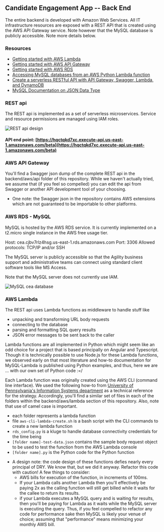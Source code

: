 ## Candidate Engagement App -- Back End

The entire backend is developed with Amazon Web Services. All IT infrastructure resources are exposed with a REST API that is created using the AWS API Gateway service. Note however that the MySQL database is publicly accessible. Note more details below.

### Resources
* [Getting started with AWS Lambda](http://docs.aws.amazon.com/lambda/latest/dg/getting-started.html)
* [Getting started with AWS API Gateway](http://docs.aws.amazon.com/apigateway/latest/developerguide/getting-started-intro.html)
* [Getting started with AWS RDS](https://aws.amazon.com/rds/)
* [Accessing MySQL databases from an AWS Python Lambda function](https://www.isc.upenn.edu/accessing-mysql-databases-aws-python-lambda-function)
* [Create a serverless RESTful API with API Gateway, Swagger, Lambda, and DynamoDB](https://cloudonaut.io/create-a-serverless-restful-api-with-api-gateway-swagger-lambda-and-dynamodb/)
* [MySQL Documentation on JSON Data Type](https://dev.mysql.com/doc/refman/5.7/en/json.html)


### REST api
The REST api is implemented as a set of serverless microservices. Service and resource permissions are managed using IAM roles.

![REST api design](https://raw.githubusercontent.com/Agility360/CEA/master/backend/aws/rest-api-architecture.png "REST api design")


#### API end point:  [https://hqctqkd7xc.execute-api.us-east-1.amazonaws.com/beta](https://hqctqkd7xc.execute-api.us-east-1.amazonaws.com/beta)

### AWS API Gateway
You'll find a Swagger json dump of the complete REST api in the backend/aws/api folder of this repository. While we haven't actually tried, we assume that (if you feel so compelled) you can edit the api from Swagger or another API development tool of your choosing.

* One note: the Swagger json in the repository contains AWS extensions which are not guaranteed to be importable to other platforms.

### AWS RDS - MySQL
MySQL is hosted by the AWS RDS service. It is currently implemented on a t2.micro single instance in the AWS free usage tier.

Host: cea.cjbv7rlz4hsg.us-east-1.rds.amazonaws.com
Port: 3306
Allowed protocols: TCP/IP and/or SSH

The MySQL server is publicly accessible so that the Agility business support and administrative teams can connect using standard client software tools like MS Access.

Note that the MySQL server does not currently use IAM.

![MySQL cea database](https://raw.githubusercontent.com/Agility360/CEA/master/backend/aws/mysql/er-diagram.png "MySQL cea database")

### AWS Lambda
The REST api uses Lambda functions as middleware to handle stuff like
  - unpacking and transforming URL body requests
  - connecting to the database
  - parsing and formatting SQL query results
  - JSON error messages to be sent back to the caller

Lambda functions are all implemented in Python which might seem like an odd choice for a project that is based principally on Angular and Typescript. Though it is technically possible to use Node.js for these Lambda functions, we observed early on that most literature and how-to documentation for MySQL-Lambda is published using Python examples, and thus, here we are ... with our own set of Python code :=/

Each Lambda function was originally created using the AWS CLI (command line interface). We used the following how-to from [University of Pennsylvania's Information Systems department](https://www.isc.upenn.edu/accessing-mysql-databases-aws-python-lambda-function) as a technical reference for the strategy. Accordingly, you'll find a similar set of files in each of the folders within the backend/aws/lambda section of this repository. Also, note that use of camel case is important.
  - each folder represents a lambda function
  - file ```aws-cli-lambda-create.sh``` is a bash script with the CLI commands to create a new lambda function
  - ```rds_config.py``` is a kluge to handle database connectivity credentials for the time being
  - ```[folder name]-test-data.json``` contains the sample body request object to be used to test the function from the AWS Lambda console
  - ```[folder name].py``` is the Python code for the Python function

* A design note: the code design of these functions defies nearly every principal of DRY. We know that, but we did it anyway. Refactor this code with caution! A few things to consider:
  - AWS bills for execution of the function, in increments of 100ms.
  - If your Lambda calls another Lambda then you'll effectively be paying 2x as the calling function will still get billed while it waits for the callee to return its results.
  - if your Lambda executes a MySQL query and is waiting for results, then you'll be paying for Lambda as it waits while the MySQL server is executing the query.
Thus, if you feel compelled to refactor any code for performance sake then MySQL is likely your venue of choice; assuming that "performance" means minimizing your monthly AWS bill.
